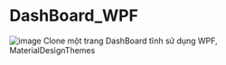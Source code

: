 # DashBoard_WPF
![image](https://github.com/codergenzzz/DashBoard_WPF/assets/94505926/4d2eb608-2c1a-40bd-ab9f-c1084c8cf56f)
Clone một trang DashBoard tĩnh sử dụng WPF, MaterialDesignThemes
